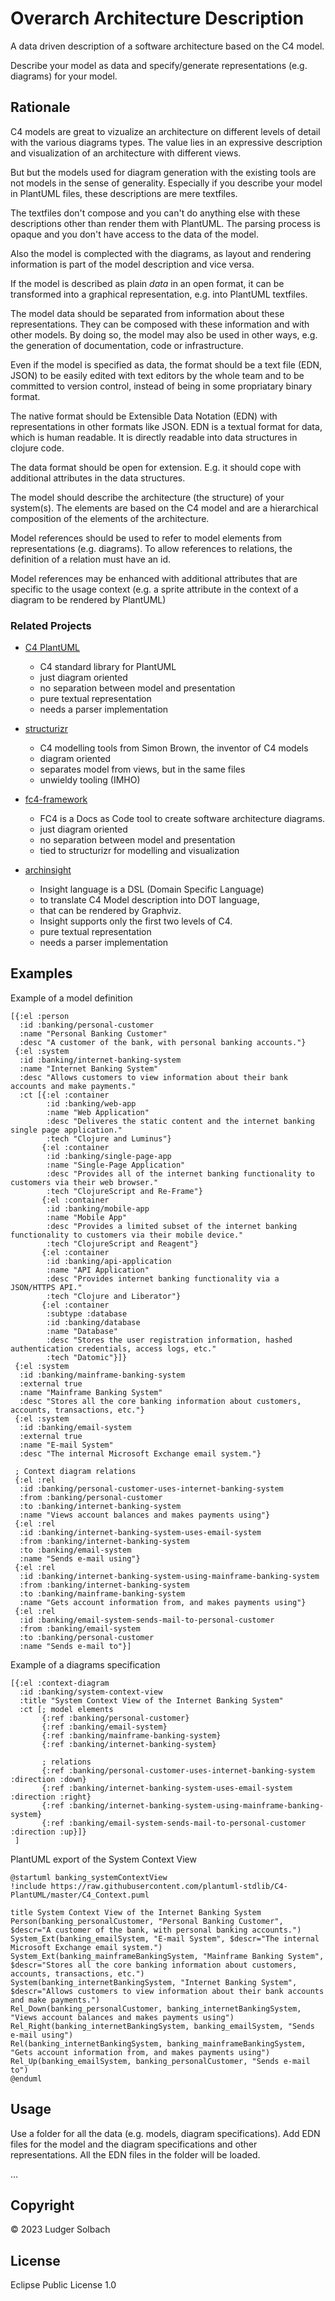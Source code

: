 Overarch Architecture Description
=================================
A data driven description of a software architecture based on the C4 model.

Describe your model as data and specify/generate representations (e.g. diagrams) for your model.

Rationale
---------

C4 models are great to vizualize an architecture on different levels of detail with the various diagrams types. The value lies in an expressive description and visualization of an architecture with different views.

But but the models used for diagram generation with the existing tools are not models in the sense of generality. Especially if you describe your model in PlantUML files, these descriptions are mere textfiles.

The textfiles don't compose and you can't do anything else with these descriptions other than render them with PlantUML. The parsing process is opaque and you don't have access to the data of the model.

Also the model is complected with the diagrams, as layout and rendering information is part of the model description and vice versa.

If the model is described as plain *data* in an open format, it can be transformed into a graphical representation, e.g. into PlantUML textfiles.

The model data should be separated from information about these representations. They can be composed with these information and with other models. By doing so, the model may also be used in other ways, e.g. the generation of documentation, code or infrastructure.

Even if the model is specified as data, the format should be a text file (EDN, JSON) to be easily edited with text editors by the whole team and to be committed to version control, instead of being in some propriatary binary format.

The native format should be Extensible Data Notation (EDN) with representations in other formats like JSON. EDN is a textual format for data, which is human readable. It is directly readable into data structures in clojure code.

The data format should be open for extension. E.g. it should cope with additional attributes in the data structures.

The model should describe the architecture (the structure) of your system(s). The elements are based on the C4 model and are a hierarchical composition of the elements of the architecture.

Model references should be used to refer to model elements from representations (e.g. diagrams). To allow references to relations, the definition of a relation must have an id.

Model references may be enhanced with additional attributes that are specific to the usage context (e.g. a sprite attribute in the context of a diagram to be rendered by PlantUML)

### Related Projects

* [C4 PlantUML](https://github.com/plantuml-stdlib/C4-PlantUML)
  * C4 standard library for PlantUML
  * just diagram oriented
  * no separation between model and presentation
  * pure textual representation
  * needs a parser implementation

* [structurizr](https://structurizr.org/)
  * C4 modelling tools from Simon Brown, the inventor of C4 models
  * diagram oriented
  * separates model from views, but in the same files
  * unwieldy tooling (IMHO)

* [fc4-framework](https://github.com/FundingCircle/fc4-framework)
  * FC4 is a Docs as Code tool to create software architecture diagrams.
  * just diagram oriented
  * no separation between model and presentation
  * tied to structurizr for modelling and visualization

* [archinsight](https://github.com/lonely-lockley/archinsight)
  * Insight language is a DSL (Domain Specific Language)
  * to translate C4 Model description into DOT language,
  * that can be rendered by Graphviz.
  * Insight supports only the first two levels of C4.
  * pure textual representation
  * needs a parser implementation


Examples
--------

Example of a model definition

```
[{:el :person
  :id :banking/personal-customer
  :name "Personal Banking Customer"
  :desc "A customer of the bank, with personal banking accounts."}
 {:el :system
  :id :banking/internet-banking-system
  :name "Internet Banking System"
  :desc "Allows customers to view information about their bank accounts and make payments."
  :ct [{:el :container
        :id :banking/web-app
        :name "Web Application"
        :desc "Deliveres the static content and the internet banking single page application."
        :tech "Clojure and Luminus"}
       {:el :container
        :id :banking/single-page-app
        :name "Single-Page Application"
        :desc "Provides all of the internet banking functionality to customers via their web browser."
        :tech "ClojureScript and Re-Frame"}
       {:el :container
        :id :banking/mobile-app
        :name "Mobile App"
        :desc "Provides a limited subset of the internet banking functionality to customers via their mobile device."
        :tech "ClojureScript and Reagent"}
       {:el :container
        :id :banking/api-application
        :name "API Application"
        :desc "Provides internet banking functionality via a JSON/HTTPS API."
        :tech "Clojure and Liberator"}
       {:el :container
        :subtype :database
        :id :banking/database
        :name "Database"
        :desc "Stores the user registration information, hashed authentication credentials, access logs, etc."
        :tech "Datomic"}]}
 {:el :system
  :id :banking/mainframe-banking-system
  :external true
  :name "Mainframe Banking System"
  :desc "Stores all the core banking information about customers, accounts, transactions, etc."}
 {:el :system
  :id :banking/email-system
  :external true
  :name "E-mail System"
  :desc "The internal Microsoft Exchange email system."}

 ; Context diagram relations 
 {:el :rel
  :id :banking/personal-customer-uses-internet-banking-system
  :from :banking/personal-customer
  :to :banking/internet-banking-system
  :name "Views account balances and makes payments using"}
 {:el :rel
  :id :banking/internet-banking-system-uses-email-system
  :from :banking/internet-banking-system
  :to :banking/email-system
  :name "Sends e-mail using"}
 {:el :rel
  :id :banking/internet-banking-system-using-mainframe-banking-system
  :from :banking/internet-banking-system
  :to :banking/mainframe-banking-system
  :name "Gets account information from, and makes payments using"}
 {:el :rel
  :id :banking/email-system-sends-mail-to-personal-customer
  :from :banking/email-system
  :to :banking/personal-customer
  :name "Sends e-mail to"}] 
 ```

Example of a diagrams specification

```
[{:el :context-diagram
  :id :banking/system-context-view
  :title "System Context View of the Internet Banking System"
  :ct [; model elements
       {:ref :banking/personal-customer}
       {:ref :banking/email-system}
       {:ref :banking/mainframe-banking-system}
       {:ref :banking/internet-banking-system}
       
       ; relations
       {:ref :banking/personal-customer-uses-internet-banking-system :direction :down}
       {:ref :banking/internet-banking-system-uses-email-system :direction :right}
       {:ref :banking/internet-banking-system-using-mainframe-banking-system}
       {:ref :banking/email-system-sends-mail-to-personal-customer :direction :up}]}
 ]
 ```

PlantUML export of the System Context View
```
@startuml banking_systemContextView
!include https://raw.githubusercontent.com/plantuml-stdlib/C4-PlantUML/master/C4_Context.puml

title System Context View of the Internet Banking System
Person(banking_personalCustomer, "Personal Banking Customer", $descr="A customer of the bank, with personal banking accounts.")
System_Ext(banking_emailSystem, "E-mail System", $descr="The internal Microsoft Exchange email system.")
System_Ext(banking_mainframeBankingSystem, "Mainframe Banking System", $descr="Stores all the core banking information about customers, accounts, transactions, etc.")
System(banking_internetBankingSystem, "Internet Banking System", $descr="Allows customers to view information about their bank accounts and make payments.")
Rel_Down(banking_personalCustomer, banking_internetBankingSystem, "Views account balances and makes payments using")
Rel_Right(banking_internetBankingSystem, banking_emailSystem, "Sends e-mail using")
Rel(banking_internetBankingSystem, banking_mainframeBankingSystem, "Gets account information from, and makes payments using")
Rel_Up(banking_emailSystem, banking_personalCustomer, "Sends e-mail to")
@enduml

```


Usage
-----

Use a folder for all the data (e.g. models, diagram specifications).
Add EDN files for the model and the diagram specifications and other representations. All the EDN files in the folder will be loaded.

...


Copyright
---------
© 2023 Ludger Solbach

License
-------
Eclipse Public License 1.0

